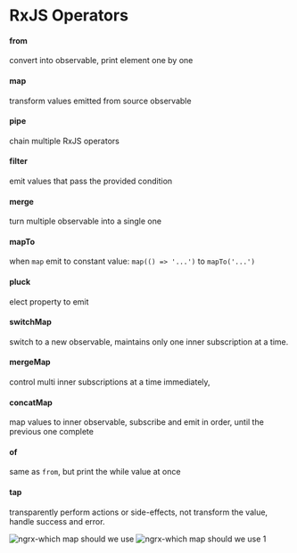 # RxJS Operators

#### from
convert into observable, print element one by one

#### map
transform values emitted from source observable

#### pipe
chain multiple RxJS operators

#### filter
emit values that pass the provided condition

#### merge
turn multiple observable into a single one

#### mapTo
when `map` emit to constant value: 
`map(() => '...')` to `mapTo('...')`

#### pluck 
elect property to emit

#### switchMap
switch to a new observable, maintains only one inner subscription at a time.

#### mergeMap
control multi inner subscriptions at a time immediately, 

#### concatMap
map values to inner observable, subscribe and emit in order, until the previous one complete

#### of
same as `from`, but print the while value at once

#### tap
transparently perform actions or side-effects, not transform the value, handle success and error.


![ngrx-which map should we use](https://user-images.githubusercontent.com/93693577/158955690-5aee78b5-5b00-4f56-a378-7dbf545909a6.png)
![ngrx-which map should we use 1](https://user-images.githubusercontent.com/93693577/158955698-d9c1da3d-2527-4a19-9e75-3aa82afc5db3.png)
